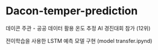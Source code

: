 # Dacon-temper-prediction

데이콘 주관 - 공공 데이터 활용 온도 추정 AI 경진대회 참가 (12위)

전이학습을 사용한 LSTM 예측 모델 구현 (model transfer.ipynd)
